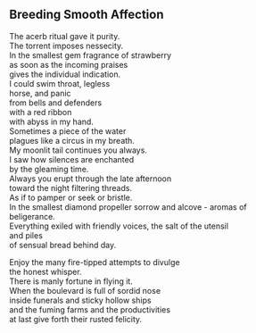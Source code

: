 Breeding Smooth Affection
-------------------------
The acerb ritual gave it purity.  
The torrent imposes nessecity.  
In the smallest gem fragrance of strawberry  
as soon as the incoming praises  
gives the individual indication.  
I could swim throat, legless  
horse, and panic  
from bells and defenders  
with a red ribbon  
with abyss in my hand.  
Sometimes a piece of the water  
plagues like a circus in my breath.  
My moonlit tail continues you always.  
I saw how silences are enchanted  
by the gleaming time.  
Always you erupt through the late afternoon  
toward the night filtering threads.  
As if to pamper or seek or bristle.  
In the smallest diamond propeller sorrow and alcove - aromas of beligerance.  
Everything exiled with friendly voices, the salt of the utensil  
and piles  
of sensual bread behind day.  
  
Enjoy the many fire-tipped attempts to divulge  
the honest whisper.  
There is manly fortune in flying it.  
When the boulevard is full of sordid nose  
inside funerals and sticky hollow ships  
and the fuming farms and the productivities  
at last give forth their rusted felicity.  
